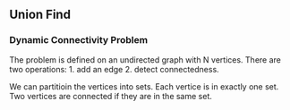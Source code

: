 ## Union Find ##

### Dynamic Connectivity Problem ###

The problem is defined on an undirected graph with N vertices. 
There are two operations: 1. add an edge  2. detect connectedness. 

We can partitioin the vertices into sets. Each vertice is in exactly one set. Two vertices are connected if they are in the same set. 
